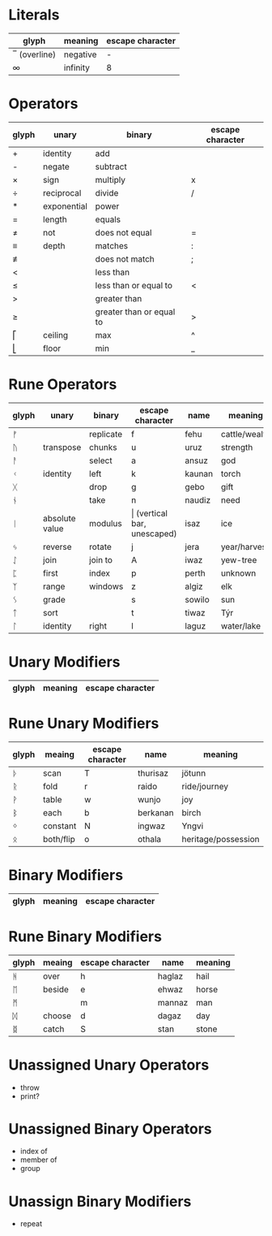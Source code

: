 # Literals

| glyph        | meaning  | escape character |
| ------------ | -------- | ---------------- |
| ‾ (overline) | negative | -                |
| ∞            | infinity | 8                |

# Operators

| glyph | unary       | binary                    | escape character |
| ----- | ----------- | ------------------------- | ---------------- |
| +     | identity    | add                       |                  |
| -     | negate      | subtract                  |                  |
| ×     | sign        | multiply                  | x                |
| ÷     | reciprocal  | divide                    | /                |
| *     | exponential | power                     |                  |
| =     | length      | equals                    |                  |
| ≠     | not         | does not equal            | =                |
| ≡     | depth       | matches                   | :                |
| ≢     |             | does not match            | ;                |
| <     |             | less than                 |                  |
| ≤     |             | less than or equal to     | <                |
| >     |             | greater than              |                  |
| ≥     |             | greater than  or equal to | >                |
| ⎡     | ceiling     | max                       | ^                |
| ⎣     | floor       | min                       | _                |

# Rune Operators

| glyph | unary          | binary    | escape character             | name   | meaning       |
| ----- | -------------- | --------- | ---------------------------- | ------ | ------------- |
| ᚠ     |                | replicate | f                            | fehu   | cattle/wealth |
| ᚢ     | transpose      | chunks    | u                            | uruz   | strength      |
| ᚨ     |                | select    | a                            | ansuz  | god           |
| ᚲ     | identity       | left      | k                            | kaunan | torch         |
| ᚷ     |                | drop      | g                            | gebo   | gift          |
| ᚾ     |                | take      | n                            | naudiz | need          |
| ᛁ     | absolute value | modulus   | \| (vertical bar, unescaped) | isaz   | ice           |
| ᛃ     | reverse        | rotate    | j                            | jera   | year/harvest  |
| ᛇ     | join           | join to   | A                            | iwaz   | yew-tree      |
| ᛈ     | first          | index     | p                            | perth  | unknown       |
| ᛉ     | range          | windows   | z                            | algiz  | elk           |
| ᛊ     | grade          |           | s                            | sowilo | sun           |
| ᛏ     | sort           |           | t                            | tiwaz  | Týr           |
| ᛚ     | identity       | right     | l                            | laguz  | water/lake    |

# Unary Modifiers

| glyph | meaning | escape character |
| ----- | ------- | ---------------- |

# Rune Unary Modifiers

| glyph | meaing    | escape character | name     | meaning             |
| ----- | --------- | ---------------- | -------- | ------------------- |
| ᚦ     | scan      | T                | thurisaz | jötunn              |
| ᚱ     | fold      | r                | raido    | ride/journey        |
| ᚹ     | table     | w                | wunjo    | joy                 |
| ᛒ     | each      | b                | berkanan | birch               |
| ᛜ     | constant  | N                | ingwaz   | Yngvi               |
| ᛟ     | both/flip | o                | othala   | heritage/possession |

# Binary Modifiers

| glyph | meaning | escape character |
| ----- | ------- | ---------------- |

# Rune Binary Modifiers

| glyph | meaing | escape character | name   | meaning |
| ----- | ------ | ---------------- | ------ | ------- |
| ᚻ     | over   | h                | haglaz | hail    |
| ᛖ     | beside | e                | ehwaz  | horse   |
| ᛗ     |        | m                | mannaz | man     |
| ᛞ     | choose | d                | dagaz  | day     |
| ᛥ     | catch  | S                | stan   | stone   |

# Unassigned Unary Operators
- throw
- print?

# Unassigned Binary Operators
- index of
- member of
- group

# Unassign Binary Modifiers
- repeat